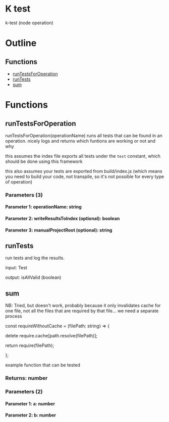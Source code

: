 # K test

k-test (node operation)



# Outline

## Functions

- [runTestsForOperation](#runTestsForOperation)
- [runTests](#runTests)
- [sum](#sum)



# Functions

## runTestsForOperation

runTestsForOperation(operationName) runs all tests that can be found in an operation. nicely logs and returns which funtions are working or not and why

this assumes the index file exports all tests under the `test` constant, which should be done using this framework

this also assumes your tests are exported from build/index.js (which means you need to build your code, not transpile, so it's not possible for every type of operation)




### Parameters (3)

#### Parameter 1: operationName: string

#### Parameter 2: writeResultsToIndex (optional): boolean

#### Parameter 3: manualProjectRoot (optional): string

## runTests

run tests and log the results.

input: Test

output: isAllValid (boolean)




## sum

NB: Tried, but doesn't work, probably because it only invalidates cache for one file, not all the files that are required by that file... we need a separate process

const requireWithoutCache = (filePath: string) => {

delete require.cache[path.resolve(filePath)];

return require(filePath);

};

example function that can be tested


### Returns: number

### Parameters (2)

#### Parameter 1: a: number

#### Parameter 2: b: number

